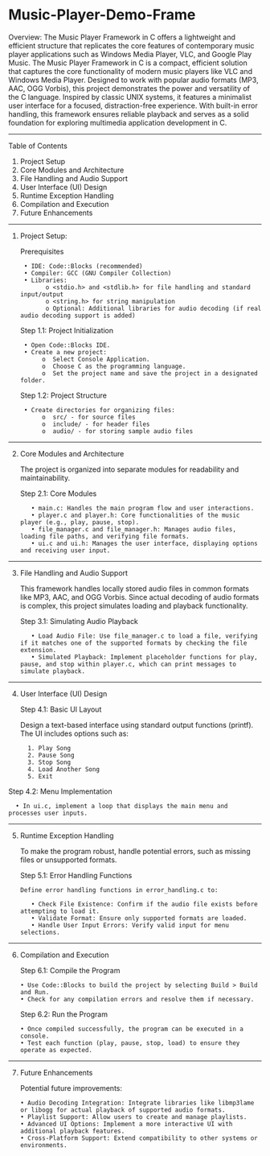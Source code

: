 # Music-Player-Demo-Frame
Overview: The Music Player Framework in C offers a lightweight and efficient structure that replicates the core features of contemporary music player applications such as Windows Media Player, VLC, and Google Play Music.
The Music Player Framework in C is a compact, efficient solution that captures the core functionality of modern music players like VLC and Windows Media Player. Designed to work with popular audio formats (MP3, AAC, OGG Vorbis), this project demonstrates the power and versatility of the C language. Inspired by classic UNIX systems, it features a minimalist user interface for a focused, distraction-free experience. With built-in error handling, this framework ensures reliable playback and serves as a solid foundation for exploring multimedia application development in C.
________________________________________________________________________________


Table of Contents
1.	Project Setup
2.	Core Modules and Architecture
3.	File Handling and Audio Support
4.	User Interface (UI) Design
5.	Runtime Exception Handling
6.	Compilation and Execution
7.	Future Enhancements
________________________________________________________________________________


1. Project Setup:

   Prerequisites

        • IDE: Code::Blocks (recommended)
        • Compiler: GCC (GNU Compiler Collection)
        • Libraries:
              o <stdio.h> and <stdlib.h> for file handling and standard input/output
              o <string.h> for string manipulation
              o Optional: Additional libraries for audio decoding (if real audio decoding support is added)

      Step 1.1: Project Initialization
   
        • Open Code::Blocks IDE.
        • Create a new project:
             o	Select Console Application.
             o	Choose C as the programming language.
             o	Set the project name and save the project in a designated folder.
 
      Step 1.2: Project Structure
   
        • Create directories for organizing files:
             o	src/ - for source files
             o	include/ - for header files
             o	audio/ - for storing sample audio files
________________________________________________________________________________


2. Core Modules and Architecture

   The project is organized into separate modules for readability and maintainability.

      Step 2.1: Core Modules
   
          •	main.c: Handles the main program flow and user interactions.
          •	player.c and player.h: Core functionalities of the music player (e.g., play, pause, stop).
          •	file_manager.c and file_manager.h: Manages audio files, loading file paths, and verifying file formats.
          •	ui.c and ui.h: Manages the user interface, displaying options and receiving user input.
________________________________________________________________________________


3. File Handling and Audio Support
   
   This framework handles locally stored audio files in common formats like MP3, AAC, and OGG Vorbis. Since actual decoding of audio formats is complex, this project simulates loading and playback functionality.

      Step 3.1: Simulating Audio Playback

          •	Load Audio File: Use file_manager.c to load a file, verifying if it matches one of the supported formats by checking the file extension.
          •	Simulated Playback: Implement placeholder functions for play, pause, and stop within player.c, which can print messages to simulate playback.
________________________________________________________________________________


4. User Interface (UI) Design

   Step 4.1: Basic UI Layout

      Design a text-based interface using standard output functions (printf). The UI includes options such as:
   
         1.	Play Song
         2.	Pause Song
         3.	Stop Song
         4.	Load Another Song
         5.	Exit
   
  Step 4.2: Menu Implementation
  
      • In ui.c, implement a loop that displays the main menu and processes user inputs.
________________________________________________________________________________


5. Runtime Exception Handling
   
   To make the program robust, handle potential errors, such as missing files or unsupported formats.
   
   Step 5.1: Error Handling Functions
       
       Define error handling functions in error_handling.c to:
       
          •	Check File Existence: Confirm if the audio file exists before attempting to load it.
          •	Validate Format: Ensure only supported formats are loaded.
          •	Handle User Input Errors: Verify valid input for menu selections.
________________________________________________________________________________


6. Compilation and Execution
   
     Step 6.1: Compile the Program
   
       • Use Code::Blocks to build the project by selecting Build > Build and Run.
       • Check for any compilation errors and resolve them if necessary.

   Step 6.2: Run the Program
   
       • Once compiled successfully, the program can be executed in a console.
       • Test each function (play, pause, stop, load) to ensure they operate as expected.
________________________________________________________________________________


7. Future Enhancements
  
   Potential future improvements:
   
       • Audio Decoding Integration: Integrate libraries like libmp3lame or libogg for actual playback of supported audio formats.
       • Playlist Support: Allow users to create and manage playlists.
       • Advanced UI Options: Implement a more interactive UI with additional playback features.
       • Cross-Platform Support: Extend compatibility to other systems or environments.
